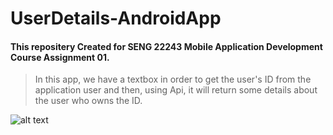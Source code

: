 
# UserDetails-AndroidApp

#### This repositery Created for SENG 22243 Mobile Application Development Course Assignment 01.

> In this app, we have a textbox in order to get the user's ID from the application user and then, using Api, it will return some details about the user who owns the ID.


	
![alt text](https://imagetwist.com/kjk0masmzdnu/WhatsApp_Image_2022-03-19_at_11.22.19_PM.jpeg)

